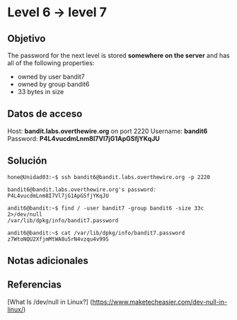 # Level 6 -> level 7

## Objetivo
The password for the next level is stored **somewhere on the server** and has all of the following properties:

-   owned by user bandit7
-   owned by group bandit6
-   33 bytes in size

## Datos de acceso
Host: **bandit.labs.overthewire.org** on port 2220
Username: **bandit6**
Password: **P4L4vucdmLnm8I7Vl7jG1ApGSfjYKqJU**

## Solución
```properties
hone@Unidad03:~$ ssh bandit6@bandit.labs.overthewire.org -p 2220
```

```
bandit6@bandit.labs.overthewire.org's password: P4L4vucdmLnm8I7Vl7jG1ApGSfjYKqJU
```

```properties
andit6@bandit:~$ find / -user bandit7 -group bandit6 -size 33c 2>/dev/null
/var/lib/dpkg/info/bandit7.password
```

```properties
andit6@bandit:~$ cat /var/lib/dpkg/info/bandit7.password 
z7WtoNQU2XfjmMtWA8u5rN4vzqu4v99S
```

## Notas adicionales
## Referencias
[What Is /dev/null in Linux?] (https://www.maketecheasier.com/dev-null-in-linux/)